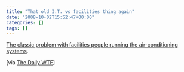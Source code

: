 ```yaml
---
title: "That old I.T. vs facilities thing again"
date: "2008-10-02T15:52:47+00:00"
categories: []
tags: []
---
```


<a href="http://thedailywtf.com/Articles/The-Hot-Room.aspx">The classic problem with facilities people running the air-conditioning systems</a>.

[via <a href="http://thedailywtf.com/">The Daily WTF</a>]
